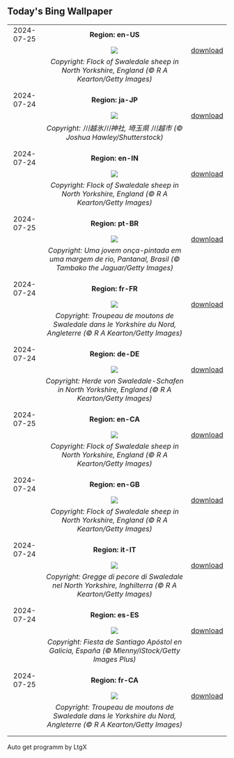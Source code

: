 ## Today's Bing Wallpaper
|      |      |      |
| :----: | :----: | :----: |
|2024-07-25|**Region: en-US**||
||![](https://www.bing.com/th?id=OHR.SheepCousins_EN-US9566915151_UHD.jpg&pid=hp&w=1152&h=648&rs=1&c=4)| [download](https://www.bing.com/th?id=OHR.SheepCousins_EN-US9566915151_UHD.jpg)|
||*Copyright: Flock of Swaledale sheep in North Yorkshire, England (© R A Kearton/Getty Images)*
||
|||
|2024-07-24|**Region: ja-JP**||
||![](https://www.bing.com/th?id=OHR.WindBell2024_JA-JP3427351394_UHD.jpg&pid=hp&w=1152&h=648&rs=1&c=4)| [download](https://www.bing.com/th?id=OHR.WindBell2024_JA-JP3427351394_UHD.jpg)|
||*Copyright: 川越氷川神社, 埼玉県 川越市 (© Joshua Hawley/Shutterstock)*
||
|||
|2024-07-24|**Region: en-IN**||
||![](https://www.bing.com/th?id=OHR.SheepCousins_EN-IN5841559829_UHD.jpg&pid=hp&w=1152&h=648&rs=1&c=4)| [download](https://www.bing.com/th?id=OHR.SheepCousins_EN-IN5841559829_UHD.jpg)|
||*Copyright: Flock of Swaledale sheep in North Yorkshire, England (© R A Kearton/Getty Images)*
||
|||
|2024-07-25|**Region: pt-BR**||
||![](https://www.bing.com/th?id=OHR.YoungJaguar_PT-BR2280455172_UHD.jpg&pid=hp&w=1152&h=648&rs=1&c=4)| [download](https://www.bing.com/th?id=OHR.YoungJaguar_PT-BR2280455172_UHD.jpg)|
||*Copyright: Uma jovem onça-pintada em uma margem de rio, Pantanal, Brasil (© Tambako the Jaguar/Getty Images)*
||
|||
|2024-07-24|**Region: fr-FR**||
||![](https://www.bing.com/th?id=OHR.SheepCousins_FR-FR2246016593_UHD.jpg&pid=hp&w=1152&h=648&rs=1&c=4)| [download](https://www.bing.com/th?id=OHR.SheepCousins_FR-FR2246016593_UHD.jpg)|
||*Copyright: Troupeau de moutons de Swaledale dans le Yorkshire du Nord, Angleterre (© R A Kearton/Getty Images)*
||
|||
|2024-07-24|**Region: de-DE**||
||![](https://www.bing.com/th?id=OHR.SheepCousins_DE-DE1595160882_UHD.jpg&pid=hp&w=1152&h=648&rs=1&c=4)| [download](https://www.bing.com/th?id=OHR.SheepCousins_DE-DE1595160882_UHD.jpg)|
||*Copyright: Herde von Swaledale-Schafen in North Yorkshire, England (© R A Kearton/Getty Images)*
||
|||
|2024-07-25|**Region: en-CA**||
||![](https://www.bing.com/th?id=OHR.SheepCousins_EN-CA1277302803_UHD.jpg&pid=hp&w=1152&h=648&rs=1&c=4)| [download](https://www.bing.com/th?id=OHR.SheepCousins_EN-CA1277302803_UHD.jpg)|
||*Copyright: Flock of Swaledale sheep in North Yorkshire, England (© R A Kearton/Getty Images)*
||
|||
|2024-07-24|**Region: en-GB**||
||![](https://www.bing.com/th?id=OHR.SheepCousins_EN-GB9631410299_UHD.jpg&pid=hp&w=1152&h=648&rs=1&c=4)| [download](https://www.bing.com/th?id=OHR.SheepCousins_EN-GB9631410299_UHD.jpg)|
||*Copyright: Flock of Swaledale sheep in North Yorkshire, England (© R A Kearton/Getty Images)*
||
|||
|2024-07-24|**Region: it-IT**||
||![](https://www.bing.com/th?id=OHR.SheepCousins_IT-IT2624157981_UHD.jpg&pid=hp&w=1152&h=648&rs=1&c=4)| [download](https://www.bing.com/th?id=OHR.SheepCousins_IT-IT2624157981_UHD.jpg)|
||*Copyright: Gregge di pecore di Swaledale nel North Yorkshire, Inghilterra (© R A Kearton/Getty Images)*
||
|||
|2024-07-24|**Region: es-ES**||
||![](https://www.bing.com/th?id=OHR.SaintJamesGalicia_ES-ES2247735379_UHD.jpg&pid=hp&w=1152&h=648&rs=1&c=4)| [download](https://www.bing.com/th?id=OHR.SaintJamesGalicia_ES-ES2247735379_UHD.jpg)|
||*Copyright: Fiesta de Santiago Apóstol en Galicia, España (© Mlenny/iStock/Getty Images Plus)*
||
|||
|2024-07-25|**Region: fr-CA**||
||![](https://www.bing.com/th?id=OHR.SheepCousins_FR-CA0942728657_UHD.jpg&pid=hp&w=1152&h=648&rs=1&c=4)| [download](https://www.bing.com/th?id=OHR.SheepCousins_FR-CA0942728657_UHD.jpg)|
||*Copyright: Troupeau de moutons de Swaledale dans le Yorkshire du Nord, Angleterre (© R A Kearton/Getty Images)*
||
|||

Auto get programm by LtgX
